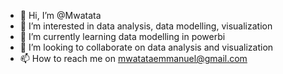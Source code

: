 - 👋 Hi, I’m @Mwatata
- 👀 I’m interested in data analysis, data modelling, visualization
- 🌱 I’m currently learning data modelling in powerbi
- 💞️ I’m looking to collaborate on data analysis and visualization
- 📫 How to reach me on mwatataemmanuel@gmail.com

<!---
Mwatata/Mwatata is a ✨ special ✨ repository because its `README.md` (this file) appears on your GitHub profile.
You can click the Preview link to take a look at your changes.
--->
